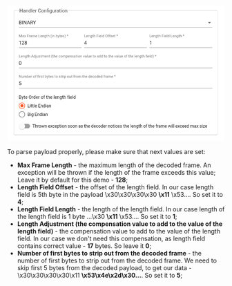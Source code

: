 ![image](/images/user-guide/integrations/tcp/tcp-handler-configuration-binary.png)

To parse payload properly, please make sure that next values are set:
- **Max Frame Length** - the maximum length of the decoded frame. An exception will be thrown if the length of the frame exceeds this value; Leave it by default for this demo - **128**; 
- **Length Field Offset** - the offset of the length field. In our case length field is 5th byte in the payload \x30\x30\x30\x30 **\x11** \x53.... So set it to **4**;
- **Length Field Length** - the length of the length field. In our case length of the length field is 1 byte ...\x30 **\x11** \x53.... So set it to **1**;
- **Length Adjustment (the compensation value to add to the value of the length field)** - the compensation value to add to the value of the length field. In our case we don't need this compensation, as length field contains correct value - **17** bytes. So leave it **0**;
- **Number of first bytes to strip out from the decoded frame** - the number of first bytes to strip out from the decoded frame. We need to skip first 5 bytes from the decoded payload, to get our data - \x30\x30\x30\x30\x11 **\x53\x4e\x2d\x30...**. So set it to **5**;
